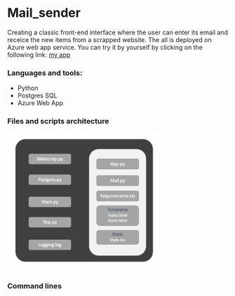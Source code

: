 # Mail_sender

Creating a classic front-end interface where the user can enter its email and receice the new items from a scrapped website. The all is deployed on Azure web app service. You can try it by yourself by clicking on the following link: [my app](https://tiphn-email-sender.azurewebsites.net/home)

### Languages and tools: 
- Python
- Postgres SQL
- Azure Web App

### Files and scripts architecture 

<p align="left">
  <img src="https://github.com/Tiphnm/mail_sender/blob/master/Architecture.png" width="350" title="hover text">
</p>

### Command lines 



